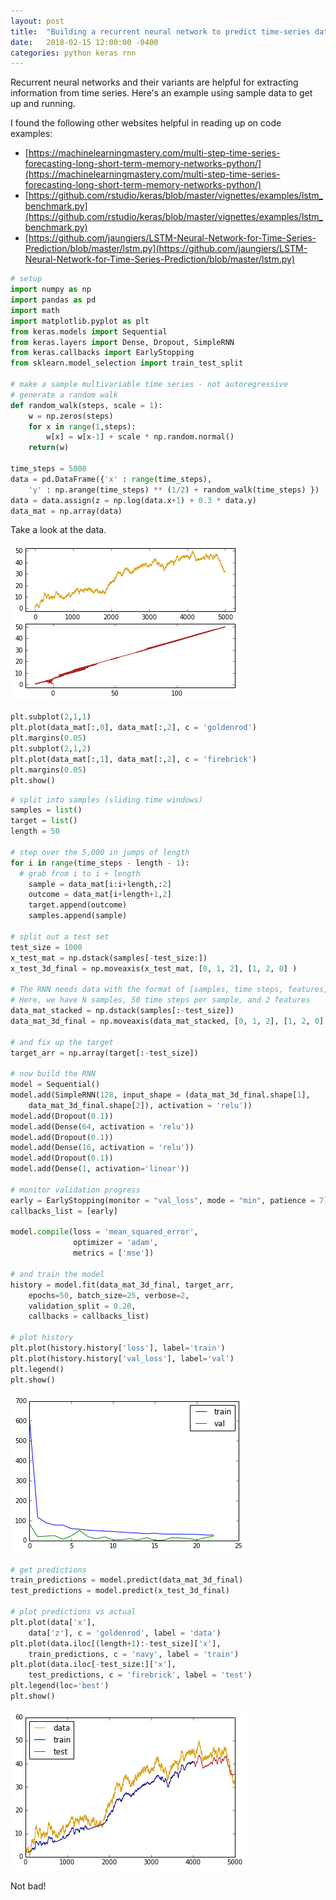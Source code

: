 ```yaml
---
layout: post
title:  "Building a recurrent neural network to predict time-series data with Keras in Python"
date:   2018-02-15 12:00:00 -0400
categories: python keras rnn
---
```


Recurrent neural networks and their variants are helpful for extracting information from time series. Here's an example using sample data to get up and running.

I found the following other websites helpful in reading up on code examples:
 
- [https://machinelearningmastery.com/multi-step-time-series-forecasting-long-short-term-memory-networks-python/](https://machinelearningmastery.com/multi-step-time-series-forecasting-long-short-term-memory-networks-python/)
- [https://github.com/rstudio/keras/blob/master/vignettes/examples/lstm_benchmark.py](https://github.com/rstudio/keras/blob/master/vignettes/examples/lstm_benchmark.py)
- [https://github.com/jaungiers/LSTM-Neural-Network-for-Time-Series-Prediction/blob/master/lstm.py](https://github.com/jaungiers/LSTM-Neural-Network-for-Time-Series-Prediction/blob/master/lstm.py)

```python
# setup
import numpy as np
import pandas as pd
import math
import matplotlib.pyplot as plt
from keras.models import Sequential
from keras.layers import Dense, Dropout, SimpleRNN
from keras.callbacks import EarlyStopping
from sklearn.model_selection import train_test_split

# make a sample multivariable time series - not autoregressive
# generate a random walk
def random_walk(steps, scale = 1):
    w = np.zeros(steps)
    for x in range(1,steps):
        w[x] = w[x-1] + scale * np.random.normal()
    return(w)
        
time_steps = 5000
data = pd.DataFrame({'x' : range(time_steps), 
    'y' : np.arange(time_steps) ** (1/2) + random_walk(time_steps) })
data = data.assign(z = np.log(data.x+1) + 0.3 * data.y)
data_mat = np.array(data)
```

Take a look at the data.

![](/images/rnn_data_explore.png)


```python
plt.subplot(2,1,1)
plt.plot(data_mat[:,0], data_mat[:,2], c = 'goldenrod')
plt.margins(0.05)
plt.subplot(2,1,2)
plt.plot(data_mat[:,1], data_mat[:,2], c = 'firebrick')
plt.margins(0.05)
plt.show()
```


```python
# split into samples (sliding time windows)
samples = list()
target = list()
length = 50

# step over the 5,000 in jumps of length
for i in range(time_steps - length - 1):
  # grab from i to i + length
    sample = data_mat[i:i+length,:2]
    outcome = data_mat[i+length+1,2]
    target.append(outcome)
    samples.append(sample)

# split out a test set
test_size = 1000
x_test_mat = np.dstack(samples[-test_size:])
x_test_3d_final = np.moveaxis(x_test_mat, [0, 1, 2], [1, 2, 0] )

# The RNN needs data with the format of [samples, time steps, features].
# Here, we have N samples, 50 time steps per sample, and 2 features
data_mat_stacked = np.dstack(samples[:-test_size])
data_mat_3d_final = np.moveaxis(data_mat_stacked, [0, 1, 2], [1, 2, 0] )

# and fix up the target
target_arr = np.array(target[:-test_size])

# now build the RNN
model = Sequential()
model.add(SimpleRNN(128, input_shape = (data_mat_3d_final.shape[1],
    data_mat_3d_final.shape[2]), activation = 'relu'))
model.add(Dropout(0.1))
model.add(Dense(64, activation = 'relu'))
model.add(Dropout(0.1))
model.add(Dense(16, activation = 'relu'))
model.add(Dropout(0.1))
model.add(Dense(1, activation='linear'))

# monitor validation progress
early = EarlyStopping(monitor = "val_loss", mode = "min", patience = 7)
callbacks_list = [early]
    
model.compile(loss = 'mean_squared_error',
              optimizer = 'adam',
              metrics = ['mse'])

# and train the model
history = model.fit(data_mat_3d_final, target_arr, 
    epochs=50, batch_size=25, verbose=2, 
    validation_split = 0.20,
    callbacks = callbacks_list)

# plot history
plt.plot(history.history['loss'], label='train')
plt.plot(history.history['val_loss'], label='val')
plt.legend()
plt.show()
```


![](/images/rnn_train_history.png)

```python
# get predictions
train_predictions = model.predict(data_mat_3d_final)
test_predictions = model.predict(x_test_3d_final)

# plot predictions vs actual
plt.plot(data['x'], 
    data['z'], c = 'goldenrod', label = 'data')
plt.plot(data.iloc[(length+1):-test_size]['x'], 
    train_predictions, c = 'navy', label = 'train')
plt.plot(data.iloc[-test_size:]['x'], 
    test_predictions, c = 'firebrick', label = 'test')
plt.legend(loc='best')
plt.show()
```

![](/images/rnn_times_series_predictions.png)

Not bad!


